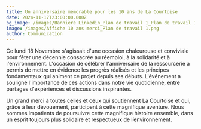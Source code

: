 ```yaml
---
title: Un anniversaire mémorable pour les 10 ans de La Courtoise
date: 2024-11-17T23:00:00.000Z
bg_image: /images/Bannière Linkedin_Plan de travail 1_Plan de travail 1.png
image: /images/Affiche 10 ans merci_Plan de travail 1.png
author: Communication
---
```


Ce lundi 18 Novembre s'agissait d'une occasion chaleureuse et conviviale pour fêter une décennie consacrée au réemploi, à la solidarité et à l'environnement. L'occasion de célébrer l'anniversaire de la ressourcerie a permis de mettre en évidence les progrès réalisés et les principes fondamentaux qui animent ce projet depuis ses débuts. L'événement a souligné l'importance de ces actions dans notre vie quotidienne, entre partages d'expériences et discussions inspirantes.

Un grand merci à toutes celles et ceux qui soutiennent La Courtoise et qui, grâce à leur dévouement, participent à cette magnifique aventure. Nous sommes impatients de poursuivre cette magnifique histoire ensemble, dans un esprit toujours plus solidaire et respectueux de l’environnement.
